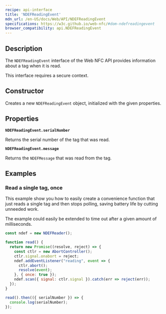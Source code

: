 ```yaml
---
recipe: api-interface
title: 'NDEFReadingEvent'
mdn_url: /en-US/docs/Web/API/NDEFReadingEvent
specifications: https://w3c.github.io/web-nfc/#dom-ndefreadingevent
browser_compatibility: api.NDEFReadingEvent
---
```


## Description

The `NDEFReadingEvent` interface of the Web NFC API provides information about a
tag when it is read.

This interface requires a secure context.

## Constructor

Creates a new `NDEFReadingEvent` object, initialized with the given properties.

## Properties

**`NDEFReadingEvent.serialNumber`**

Returns the serial number of the tag that was read.

**`NDEFReadingEvent.message`**

Returns the `NDEFMessage` that was read from the tag.

## Examples

### Read a single tag, once

This example show you how to easily create a convenience function that just
reads a single tag and then stops polling, saving battery life by cutting
unneeded work.

The example could easily be extended to time out after a given amount of
milliseconds.

```js
const ndef = new NDEFReader();

function read() {
  return new Promise((resolve, reject) => {
    const ctlr = new AbortController();
    ctlr.signal.onabort = reject;
    ndef.addEventListener("reading", event => {
      ctlr.abort();
      resolve(event);
    }, { once: true });
    ndef.scan({ signal: ctlr.signal }).catch(err => reject(err));
  });
}

read().then(({ serialNumber }) => {
  console.log(serialNumber);
});
```
